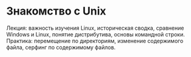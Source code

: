 # Знакомство с Unix
Лекция: важность изучения Linux, историческая сводка, сравнение Windows и Linux, понятие дистрибутива, основы командной строки. Практика: перемещение по директориям, изменение содержимого файла, серфинг по содержимому файлов.